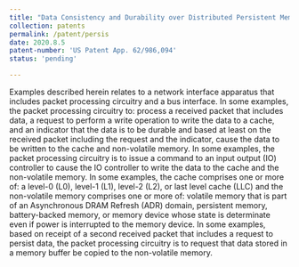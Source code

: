 ```yaml
---
title: "Data Consistency and Durability over Distributed Persistent Memory Systems"
collection: patents
permalink: /patent/persis
date: 2020.8.5
patent-number: 'US Patent App. 62/986,094'
status: 'pending'

---
```

Examples described herein relates to a network interface apparatus that includes packet processing circuitry and a bus interface. In some examples, the packet processing circuitry to: process a received packet that includes data, a request to perform a write operation to write the data to a cache, and an indicator that the data is to be durable and based at least on the received packet including the request and the indicator, cause the data to be written to the cache and non-volatile memory. In some examples, the packet processing circuitry is to issue a command to an input output (IO) controller to cause the IO controller to write the data to the cache and the non-volatile memory. In some examples, the cache comprises one or more of: a level-0 (L0), level-1 (L1), level-2 (L2), or last level cache (LLC) and the non-volatile memory comprises one or more of: volatile memory that is part of an Asynchronous DRAM Refresh (ADR) domain, persistent memory, battery-backed memory, or memory device whose state is determinate even if power is interrupted to the memory device. In some examples, based on receipt of a second received packet that includes a request to persist data, the packet processing circuitry is to request that data stored in a memory buffer be copied to the non-volatile memory.